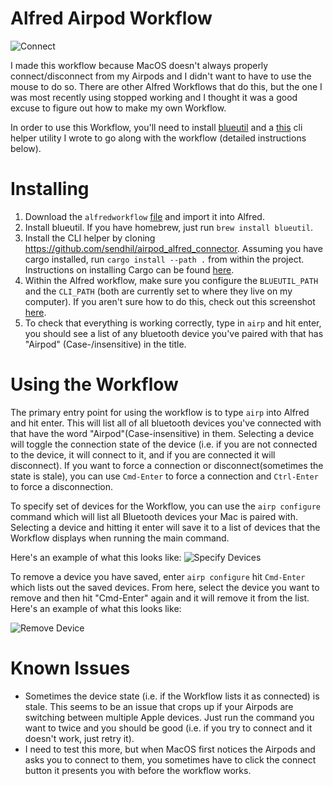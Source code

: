 # Alfred Airpod Workflow

![Connect](https://user-images.githubusercontent.com/437043/185495573-c3191458-dba0-4cc0-9b8c-e622284d8645.gif)

I made this workflow because MacOS doesn't always properly connect/disconnect from my Airpods and I didn't want to have to use the mouse to do so. There are other Alfred Workflows that do this, but the one I was most recently using stopped working and I thought it was a good excuse to figure out how to make my own Workflow.

In order to use this Workflow, you'll need to install [blueutil](https://github.com/toy/blueutil) and a [this](https://github.com/sendhil/airpod_alfred_connector) cli helper utility I wrote to go along with the workflow (detailed instructions below).

# Installing

1. Download the `alfredworkflow` [file](https://github.com/sendhil/alfred-airpod-workflow/raw/main/Connect%20to%20Airpods.alfredworkflow) and import it into Alfred.
2. Install blueutil. If you have homebrew, just run `brew install blueutil`.
3. Install the CLI helper by cloning https://github.com/sendhil/airpod_alfred_connector. Assuming you have cargo installed, run `cargo install --path .` from within the project. Instructions on installing Cargo can be found [here](https://doc.rust-lang.org/cargo/getting-started/installation.html). 
4. Within the Alfred workflow, make sure you configure the `BLUEUTIL_PATH` and the `CLI_PATH` (both are currently set to where they live on my computer). If you aren't sure how to do this, check out this screenshot [here](https://user-images.githubusercontent.com/437043/185488620-808f34ec-99b6-49e6-aff8-77f4c2f96753.png).
5. To check that everything is working correctly, type in `airp` and hit enter, you should see a list of any bluetooth device you've paired with that has "Airpod" (Case-/insensitive) in the title.

# Using the Workflow

The primary entry point for using the workflow is to type `airp` into Alfred and hit enter. This will list all of all bluetooth devices you've connected with that have the word "Airpod"(Case-insensitive) in them. Selecting a device will toggle the connection state of the device (i.e. if you are not connected to the device, it will connect to it, and if you are connected it will disconnect). If you want to force a connection or disconnect(sometimes the state is stale), you can use `Cmd-Enter` to force a connection and `Ctrl-Enter` to force a disconnection.

To specify set of devices for the Workflow, you can use the `airp configure` command which will list all Bluetooth devices your Mac is paired with. Selecting a device and hitting it enter will save it to a list of devices that the Workflow displays when running the main command.

Here's an example of what this looks like:
![Specify Devices](https://user-images.githubusercontent.com/437043/185495641-425a3741-816d-4b1f-b422-f96da4a4712f.gif)

To remove a device you have saved, enter `airp configure` hit `Cmd-Enter` which lists out the saved devices. From here, select the device you want to remove and then hit "Cmd-Enter" again and it will remove it from the list. Here's an example of what this looks like:

![Remove Device](https://user-images.githubusercontent.com/437043/185495678-de7dd48a-21b8-4b08-8935-d3289e224444.gif)

# Known Issues

* Sometimes the device state (i.e. if the Workflow lists it as connected) is stale. This seems to be an issue that crops up if your Airpods are switching between multiple Apple devices. Just run the command you want to twice and you should be good (i.e. if you try to connect and it doesn't work, just retry it).
* I need to test this more, but when MacOS first notices the Airpods and asks you to connect to them, you sometimes have to click the connect button it presents you with before the workflow works.

